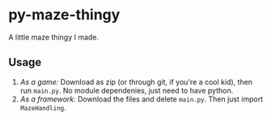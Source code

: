 # py-maze-thingy
A little maze thingy I made.
## Usage
1. *As a game:* Download as zip (or through git, if you're a cool kid), then run `main.py`. No module dependenies, just need to have python.
2. *As a framework:* Download the files and delete `main.py`. Then just import `MazeHandling`.
